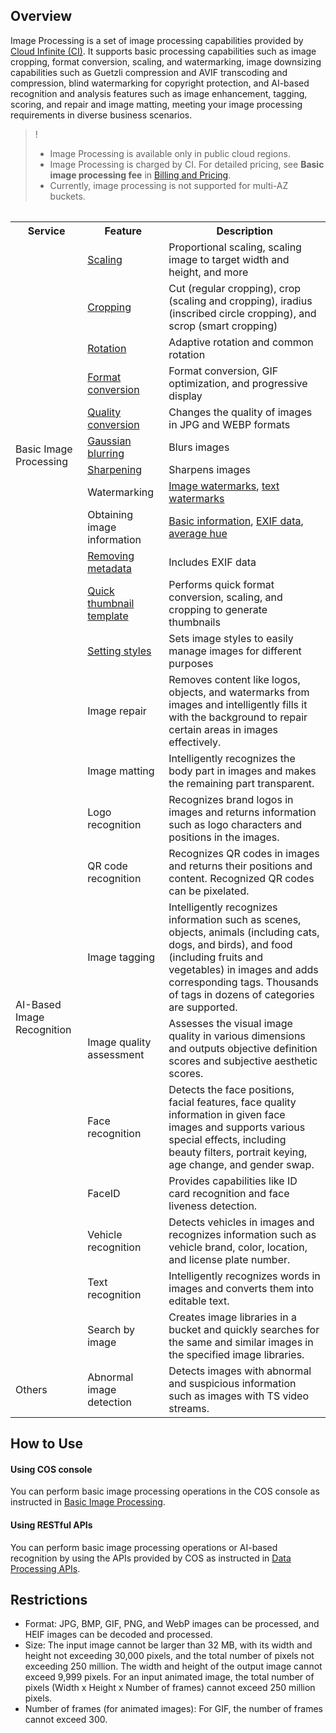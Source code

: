 ## Overview

Image Processing is a set of image processing capabilities provided by [Cloud Infinite (CI)](https://www.tencentcloud.com/document/product/1045). It supports basic processing capabilities such as image cropping, format conversion, scaling, and watermarking, image downsizing capabilities such as Guetzli compression and AVIF transcoding and compression, blind watermarking for copyright protection, and AI-based recognition and analysis features such as image enhancement, tagging, scoring, and repair and image matting, meeting your image processing requirements in diverse business scenarios.

> !
> - Image Processing is available only in public cloud regions.
> - Image Processing is charged by CI. For detailed pricing, see **Basic image processing fee** in [Billing and Pricing](https://intl.cloud.tencent.com/document/product/1045/33431).
> - Currently, image processing is not supported for multi-AZ buckets.
>


<table>
<table>
   <tr>
      <th>Service</td>
      <th>Feature</td>
      <th>Description</td>
   </tr>
   <tr>
      <td rowspan=12>Basic Image Processing</td>
      <td><a href="https://intl.cloud.tencent.com/document/product/436/36366">Scaling</a></td>
      <td>Proportional scaling, scaling image to target width and height, and more</td>
   </tr>
   <tr>
      <td><a href="https://intl.cloud.tencent.com/document/product/436/36367">Cropping</a></td>
      <td>Cut (regular cropping), crop (scaling and cropping), iradius (inscribed circle cropping), and scrop (smart cropping)</td>
   </tr>
   <tr>
      <td><a href="https://intl.cloud.tencent.com/document/product/436/36368">Rotation</a></td>
      <td>Adaptive rotation and common rotation</td>
   </tr>
   <tr>
      <td><a href="https://intl.cloud.tencent.com/document/product/436/36369">Format conversion</a></td>
      <td>Format conversion, GIF optimization, and progressive display</td>
   </tr>
   <tr>
      <td><a href="https://intl.cloud.tencent.com/document/product/436/36370">Quality conversion</a></td>
      <td>Changes the quality of images in JPG and WEBP formats</td>
   </tr>
   <tr>
      <td><a href="https://intl.cloud.tencent.com/document/product/436/36371">Gaussian blurring</a></td>
      <td>Blurs images</td>
   </tr>
   <tr>
      <td><a href="https://intl.cloud.tencent.com/document/product/436/36372">Sharpening</a></td>
      <td>Sharpens images</td>
   </tr>
   <tr>
      <td>Watermarking</td>
      <td><a href="https://intl.cloud.tencent.com/document/product/436/36373">Image watermarks</a>, <a href="https://intl.cloud.tencent.com/document/product/436/36374">text watermarks</a></td>
   </tr>
   <tr>
      <td>Obtaining image information</td>
      <td><a href="https://intl.cloud.tencent.com/document/product/436/36375">Basic information</a>, <a href="https://intl.cloud.tencent.com/document/product/436/36376">EXIF data</a>, <a href="https://intl.cloud.tencent.com/document/product/436/36377">average hue</a></td>
   </tr>
   <tr>
      <td><a href="https://intl.cloud.tencent.com/document/product/436/36378">Removing metadata</a></td>
      <td>Includes EXIF data</td>
   </tr>
   <tr>
      <td><a href="https://intl.cloud.tencent.com/document/product/436/36379">Quick thumbnail template</a></td>
      <td>Performs quick format conversion, scaling, and cropping to generate thumbnails</td>
   </tr>
   <tr>
      <td><a href="https://intl.cloud.tencent.com/document/product/1045/33443">Setting styles</a></td>
      <td>Sets image styles to easily manage images for different purposes</td>
   </tr>
   <tr>
      <td rowspan=11>AI-Based Image Recognition</td>
      <td>Image repair</td>
      <td>Removes content like logos, objects, and watermarks from images and intelligently fills it with the background to repair certain areas in images effectively.</td>
   </tr>
   <tr>
      <td>Image matting</td>
      <td>Intelligently recognizes the body part in images and makes the remaining part transparent.</td>
   </tr>
   <tr>
      <td>Logo recognition</td>
      <td>Recognizes brand logos in images and returns information such as logo characters and positions in the images.</td>
   </tr>
   <tr>
      <td>QR code recognition</td>
      <td>Recognizes QR codes in images and returns their positions and content. Recognized QR codes can be pixelated.</td>
   </tr>
   <tr>
      <td>Image tagging</td>
      <td>Intelligently recognizes information such as scenes, objects, animals (including cats, dogs, and birds), and food (including fruits and vegetables) in images and adds corresponding tags. Thousands of tags in dozens of categories are supported.</td>
   </tr>
   <tr>
      <td>Image quality assessment</td>
      <td>Assesses the visual image quality in various dimensions and outputs objective definition scores and subjective aesthetic scores.</td>
   </tr>
   <tr>
      <td>Face recognition</td>
      <td>Detects the face positions, facial features, face quality information in given face images and supports various special effects, including beauty filters, portrait keying, age change, and gender swap.</td>
   </tr>
   <tr>
      <td>FaceID</td>
      <td>Provides capabilities like ID card recognition and face liveness detection.</td>
   </tr>
   <tr>
      <td>Vehicle recognition</td>
      <td>Detects vehicles in images and recognizes information such as vehicle brand, color, location, and license plate number.</td>
   </tr>
   <tr>
      <td>Text recognition</td>
      <td>Intelligently recognizes words in images and converts them into editable text.</td>
   </tr>
   <tr>
      <td>Search by image</td>
      <td>Creates image libraries in a bucket and quickly searches for the same and similar images in the specified image libraries.</td>
   </tr>
   <tr>
      <td rowspan=1>Others</td>
      <td>Abnormal image detection</td>
      <td>Detects images with abnormal and suspicious information such as images with TS video streams.</td>
   </tr>
</table>



## How to Use

#### Using COS console

You can perform basic image processing operations in the COS console as instructed in [Basic Image Processing](https://intl.cloud.tencent.com/document/product/436/36569).

#### Using RESTful APIs

You can perform basic image processing operations or AI-based recognition by using the APIs provided by COS as instructed in [Data Processing APIs](https://www.tencentcloud.com/document/product/436/36364).

## Restrictions

- Format: JPG, BMP, GIF, PNG, and WebP images can be processed, and HEIF images can be decoded and processed.
- Size: The input image cannot be larger than 32 MB, with its width and height not exceeding 30,000 pixels, and the total number of pixels not exceeding 250 million. The width and height of the output image cannot exceed 9,999 pixels. For an input animated image, the total number of pixels (Width x Height x Number of frames) cannot exceed 250 million pixels.
- Number of frames (for animated images): For GIF, the number of frames cannot exceed 300.
